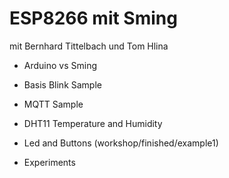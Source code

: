 ESP8266 mit Sming
=================

mit Bernhard Tittelbach und Tom Hlina



- Arduino vs Sming

- Basis Blink Sample

- MQTT Sample

- DHT11 Temperature and Humidity

- Led and Buttons (workshop/finished/example1)

- Experiments
